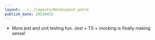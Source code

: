 ```yaml
---
layout: ../../layouts/NoteLayout.astro
publish_date: 20210415
---
```


- More jest and unit testing fun. Jest + TS + mocking is finally making sense!
